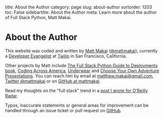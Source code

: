 title: About the Author
category: page
slug: about-author
sortorder: 1203
toc: False
sidebartitle: About the Author
meta: Learn more about the author of Full Stack Python, Matt Makai.


# About the Author
This website was coded and written by
[Matt Makai](http://www.mattmakai.com/) 
([@mattmakai](http://twitter.com/mattmakai)), currently a 
[Developer Evangelist](https://www.twilio.com/blog/2014/02/introducing-developer-evangelist-matt-makai.html)
at [Twilio](https://www.twilio.com/) in San Francisco, California.

Other projects by Matt include 
[The Full Stack Python Guide to Deployments book](http://www.deploypython.com/), 
[Coding Across America](http://www.codingacrossamerica.com/), 
[Underwear](https://github.com/mattmakai/underwear) and
[Choose Your Own Adventure Presentations](https://github.com/mattmakai/choose-your-own-adventure-presentations). You can reach him by 
email at matthew.makai@gmail.com,
[Twitter @mattmakai](https://twitter.com/mattmakai)
or on [GitHub at mattmakai](https://github.com/mattmakai).

Read my thoughts on the "full stack" trend in a 
[post I wrote for O'Reilly Radar](http://radar.oreilly.com/2014/05/driving-demand-for-full-stack-developers.html).

Typos, inaccurate statements or general areas for improvement can be handled
through an issue ticket or pull request on
[GitHub](https://github.com/mattmakai/fullstackpython.com/).

